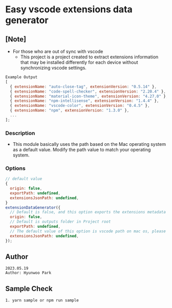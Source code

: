 # Easy vscode extensions data generator

## [Note]

- For those who are out of sync with vscode
  - This project is a project created to extract extensions information that may be installed differently for each device without synchronizing vscode settings.

```javascript
Example Output
[
  { extensionName: "auto-close-tag", extensionVersion: "0.5.14" },
  { extensionName: "code-spell-checker", extensionVersion: "2.20.4" },
  { extensionName: "material-icon-theme", extensionVersion: "4.27.0" },
  { extensionName: "npm-intellisense", extensionVersion: "1.4.4" },
  { extensionName: "vscode-color", extensionVersion: "0.4.5" },
  { extensionName: "npm", extensionVersion: "1.3.0" },
  ...
];
```

### Description

- This module basically uses the path based on the Mac operating system as a default value. Modify the path value to match your operating system.

### Options

```javascript
// default value
{
  origin: false,
  exportPath: undefined,
  extensionsJsonPath: undefined,
}
extensionDataGenerator({
  // Default is false, and this option exports the extensions metadata as it is.
  origin: false,
  // Default is outputs folder in Project root
  exportPath: undefined,
  // The default value of this option is vscode path on mac os, please put your correct path.
  extensionsJsonPath: undefined,
});
```

## Author

```
2023.05.19
Author: Hyunwoo Park
```

## Sample Check

```
1. yarn sample or npm run sample
```

#
